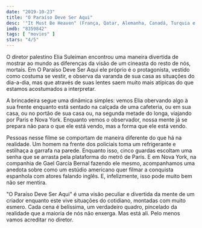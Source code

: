```yaml
---
date: "2019-10-23"
title: "O Paraíso Deve Ser Aqui"
desc: '"It Must Be Heaven" (França, Qatar, Alemanha, Canadá, Turquia e Palestina, 2019), escrito por Elia Suleiman, dirigido por Elia Suleiman, com Gael García Bernal, Ali Suliman e Elia Suleiman. Escrito para o CinemAqui na cobertura da #mostrasp.'
imdb: "8359842"
tags: [ "movies" ]
stars: "4/5"
---
```

O diretor palestino Elia Suleiman encontrou uma maneira divertida de mostrar ao mundo as diferenças da visão de um cineasta do resto de nós, mortais. Em O Paraíso Deve Ser Aqui ele próprio é o protagonista, vestido como costuma se vestir, e observa da varanda de sua casa as situações do dia-a-dia, mas que através de suas lentes saem muito mais atípicas do que estamos acostumados a interpretar.

A brincadeira segue uma dinâmica simples: vemos Elia obervando algo à sua frente enquanto está sentado na calçada de uma cafeteria, ou em sua casa, ou no portão de sua casa ou, na segunda metade do longa, viajando por Paris e Nova York. Enquanto vemos o observador, nossa mente já se prepara não para o que ele está vendo, mas a forma que ele está vendo.

Pessoas nesse filme se comportam de maneira diferente do que há na realidade. Um homem na frente dos policiais toma um refrigerante e estilhaça a garrafa na parede. Enquanto isso, cinco guardas escoltam uma senha que se arrasta pela plataforma do metrô de Paris. E em Nova York, na companhia de Gael García Bernal fazendo ele mesmo, acompanhamos uma anedota sobre como um estúdio americano quer filmar a conquista espanhola com atores falando inglês. E, infelizmente, isso pode muito bem não ser mentira.

"O Paraíso Deve Ser Aqui" é uma visão peculiar e divertida da mente de um criador enquanto este vive situações do cotidiano, montadas com muito esmero. Cada cena é belíssima, um verdadeiro quadro, pincelado da realidade que a maioria de nós não enxerga. Mas está ali. Pelo menos vamos acreditar no diretor.
